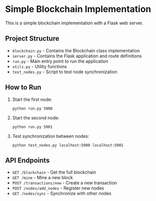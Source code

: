 # Simple Blockchain Implementation

This is a simple blockchain implementation with a Flask web server.

## Project Structure

- `blockchain.py` - Contains the Blockchain class implementation
- `server.py` - Contains the Flask application and route definitions
- `run.py` - Main entry point to run the application
- `utils.py` - Utility functions
- `test_nodes.py` - Script to test node synchronization

## How to Run

1. Start the first node:

   ```
   python run.py 5000
   ```

2. Start the second node:

   ```
   python run.py 5001
   ```

3. Test synchronization between nodes:
   ```
   python test_nodes.py localhost:5000 localhost:5001
   ```

## API Endpoints

- `GET /blockchain` - Get the full blockchain
- `GET /mine` - Mine a new block
- `POST /transactions/new` - Create a new transaction
- `POST /nodes/add_nodes` - Register new nodes
- `GET /nodes/sync` - Synchronize with other nodes
